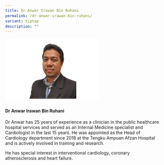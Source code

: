 ```yaml
---
title: Dr Anwar Irawan Bin Ruhani
permalink: /dr-anwar-irawan-bin-ruhani/
variant: tiptap
description: ""
---
```

<p></p>
<div class="isomer-image-wrapper">
<img style="width: 60%;" height="auto" width="100%" alt="" src="/images/ASPIRE Network /Anwar_Ruhani.png">
</div>
<h4>Dr Anwar Irawan Bin Ruhani</h4>
<p>Dr Anwar has 25 years of experience as a clinician in the public healthcare
hospital services and served as an Internal Medicine specialist and Cardiologist
in the last 15 years. He was appointed as the Head of Cardiology department
since 2018 at the Tengku Ampuan Afzan Hospital and is actively involved
in training and research.</p>
<p>He has special interest in interventional cardiology, coronary atherosclerosis
and heart failure.</p>